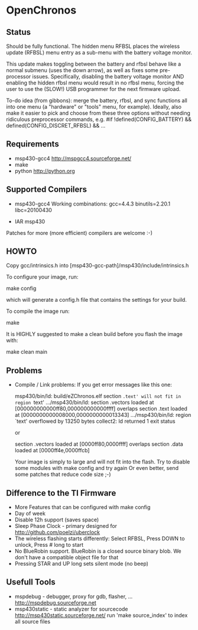 OpenChronos
===========

## Status

Should be fully functional.  The hidden menu RFBSL places the wireless
update (RFBSL) menu entry as a sub-menu with the battery voltage monitor.

This update makes toggling between the battery and rfbsl behave like a
normal submenu (uses the down arrow), as well as fixes some pre-processor
issues.  Specifically, disabling the battery voltage monitor AND enabling
the hidden rfbsl menu would result in no rfbsl menu, forcing the user to
use the (SLOW!) USB programmer for the next firmware upload.

To-do idea (from gibbons): merge the battery, rfbsl, and sync functions
all into one menu (a "hardware" or "tools" menu, for example). Ideally,
also make it easier to pick and choose from these three options without
needing ridiculous preprocessor commands, e.g.
#if !defined(CONFIG_BATTERY) && defined(CONFIG_DISCRET_RFBSL) && ...


## Requirements

* msp430-gcc4 http://mspgcc4.sourceforge.net/
* make
* python http://python.org

## Supported Compilers

* msp430-gcc4
   Working combinations:
   gcc=4.4.3 binutils=2.20.1 libc=20100430

* IAR msp430

Patches for more (more efficient) compilers are welcome :-)


## HOWTO

Copy gcc/intrinsics.h into [msp430-gcc-path]/msp430/include/intrinsics.h

To configure your image, run:

   make config

which will generate a config.h file that contains the settings for your build.

To compile the image run:

   make


It is HIGHLY suggested to make a clean build before you flash the image with:

   make clean main

## Problems

 * Compile / Link problems:
   If you get error messages like this one:

     msp430/bin/ld: build/eZChronos.elf section `.text' will not fit in region `text'
     .../msp430/bin/ld: section .vectors loaded at [000000000000ff80,000000000000ffff] overlaps section .text loaded at [0000000000008000,0000000000013343]
     .../msp430/bin/ld: region `text' overflowed by 13250 bytes
     collect2: ld returned 1 exit status

    or
     
     section .vectors loaded at [0000ff80,0000ffff] overlaps section .data loaded at [0000ff4e,0000ffcb]

   Your image is simply to large and will not fit into the flash. Try to disable some modules with make config and try again
   Or even better, send some patches that reduce code size ;-)

## Difference to the TI Firmware

 * More Features that can be configured with make config
 * Day of week
 * Disable 12h support (saves space)
 * Sleep Phase Clock - primary designed for http://github.com/poelzi/uberclock
 * The wireless flashing starts differently:
   Select RFBSL, Press DOWN to unlock, Press # long to start
 * No BlueRobin support. BlueRobin is a closed source binary blob.
   We don't have a compatible object file for that
 * Pressing STAR and UP long sets silent mode (no beep)

## Usefull Tools
 * mspdebug - debugger, proxy for gdb, flasher, ...  
     http://mspdebug.sourceforge.net
 * msp430static - static analyzer for sourcecode
     http://msp430static.sourceforge.net/
   run 'make source_index' to index all source files
